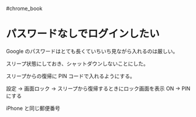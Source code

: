 #chrome_book 

# パスワードなしでログインしたい


Google のパスワードはとても長くていちいち見ながら入れるのは厳しい。

スリープ状態にしておき、シャットダウンしないことにした。

スリープからの復帰に PIN コードで入れるようにする。

設定 -> 画面ロック -> スリープから復帰するときにロック画面を表示 ON → PIN にする


iPhone と同じ郵便番号

